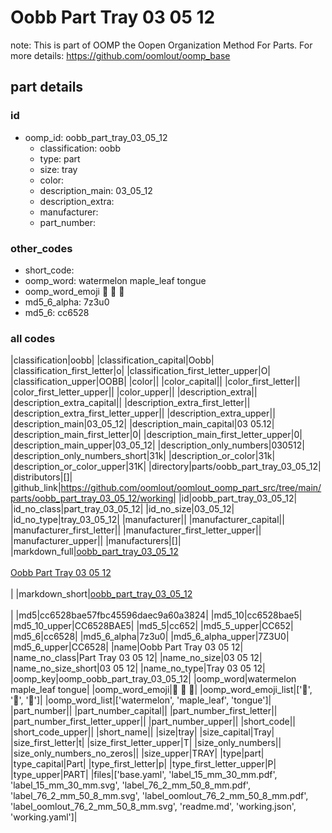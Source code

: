 # Oobb Part Tray 03 05 12  

note: This is part of OOMP the Oopen Organization Method For Parts. For more details: https://github.com/oomlout/oomp_base

##  part details





### id
* oomp_id: oobb_part_tray_03_05_12
  * classification: oobb
  * type: part
  * size: tray
  * color: 
  * description_main: 03_05_12
  * description_extra: 
  * manufacturer: 
  * part_number: 

### other_codes
* short_code: 
* oomp_word: watermelon maple_leaf tongue
* oomp_word_emoji :watermelon: :maple_leaf: :tongue:
* md5_6_alpha: 7z3u0
* md5_6: cc6528

### all codes 
|classification|oobb|
|classification_capital|Oobb|
|classification_first_letter|o|
|classification_first_letter_upper|O|
|classification_upper|OOBB|
|color||
|color_capital||
|color_first_letter||
|color_first_letter_upper||
|color_upper||
|description_extra||
|description_extra_capital||
|description_extra_first_letter||
|description_extra_first_letter_upper||
|description_extra_upper||
|description_main|03_05_12|
|description_main_capital|03 05.12|
|description_main_first_letter|0|
|description_main_first_letter_upper|0|
|description_main_upper|03_05_12|
|description_only_numbers|030512|
|description_only_numbers_short|31k|
|description_or_color|31k|
|description_or_color_upper|31K|
|directory|parts/oobb_part_tray_03_05_12|
|distributors|[]|
|github_link|https://github.com/oomlout/oomlout_oomp_part_src/tree/main/parts/oobb_part_tray_03_05_12/working|
|id|oobb_part_tray_03_05_12|
|id_no_class|part_tray_03_05_12|
|id_no_size|03_05_12|
|id_no_type|tray_03_05_12|
|manufacturer||
|manufacturer_capital||
|manufacturer_first_letter||
|manufacturer_first_letter_upper||
|manufacturer_upper||
|manufacturers|[]|
|markdown_full|[oobb_part_tray_03_05_12](https://github.com/oomlout/oomlout_oomp_part_src/tree/main/parts/oobb_part_tray_03_05_12/working)<br>[](https://github.com/oomlout/oomlout_oomp_part_src/tree/main/parts/oobb_part_tray_03_05_12/working)<br>[Oobb Part Tray 03 05 12](https://github.com/oomlout/oomlout_oomp_part_src/tree/main/parts/oobb_part_tray_03_05_12/working)<br><br>|
|markdown_short|[oobb_part_tray_03_05_12](https://github.com/oomlout/oomlout_oomp_part_src/tree/main/parts/oobb_part_tray_03_05_12/working)<br><br>|
|md5|cc6528bae57fbc45596daec9a60a3824|
|md5_10|cc6528bae5|
|md5_10_upper|CC6528BAE5|
|md5_5|cc652|
|md5_5_upper|CC652|
|md5_6|cc6528|
|md5_6_alpha|7z3u0|
|md5_6_alpha_upper|7Z3U0|
|md5_6_upper|CC6528|
|name|Oobb Part Tray 03 05 12|
|name_no_class|Part Tray 03 05 12|
|name_no_size|03 05 12|
|name_no_size_short|03 05 12|
|name_no_type|Tray 03 05 12|
|oomp_key|oomp_oobb_part_tray_03_05_12|
|oomp_word|watermelon maple_leaf tongue|
|oomp_word_emoji|:watermelon: :maple_leaf: :tongue:|
|oomp_word_emoji_list|[':watermelon:', ':maple_leaf:', ':tongue:']|
|oomp_word_list|['watermelon', 'maple_leaf', 'tongue']|
|part_number||
|part_number_capital||
|part_number_first_letter||
|part_number_first_letter_upper||
|part_number_upper||
|short_code||
|short_code_upper||
|short_name||
|size|tray|
|size_capital|Tray|
|size_first_letter|t|
|size_first_letter_upper|T|
|size_only_numbers||
|size_only_numbers_no_zeros||
|size_upper|TRAY|
|type|part|
|type_capital|Part|
|type_first_letter|p|
|type_first_letter_upper|P|
|type_upper|PART|
|files|['base.yaml', 'label_15_mm_30_mm.pdf', 'label_15_mm_30_mm.svg', 'label_76_2_mm_50_8_mm.pdf', 'label_76_2_mm_50_8_mm.svg', 'label_oomlout_76_2_mm_50_8_mm.pdf', 'label_oomlout_76_2_mm_50_8_mm.svg', 'readme.md', 'working.json', 'working.yaml']|
